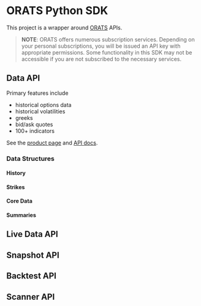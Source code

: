 # ORATS Python SDK

This project is a wrapper around [ORATS](https://orats.com/) APIs.

> **NOTE**: ORATS offers numerous subscription services.
Depending on your personal subscriptions, you will be issued an API key with
appropriate permissions. Some functionality in this SDK may not be accessible
if you are not subscribed to the necessary services.

## Data API
Primary features include
- historical options data
- historical volatilities
- greeks
- bid/ask quotes
- 100+ indicators

See the [product page](https://orats.com/data-api/) and [API docs](https://docs.orats.io/datav2-api-guide/).

### Data Structures

#### History
#### Strikes
#### Core Data
#### Summaries

## Live Data API

## Snapshot API

## Backtest API

## Scanner API
